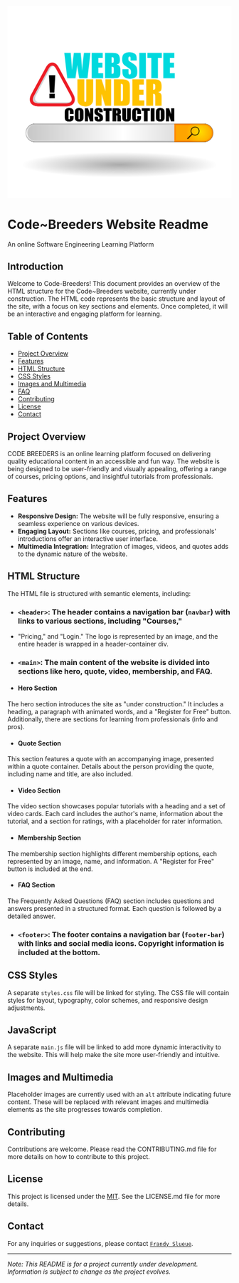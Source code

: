 
![HTML Advance](images/Under_construction.jpg)

# Code~Breeders Website Readme
An online Software Engineering Learning Platform

## Introduction
Welcome to Code-Breeders! This document provides an overview of the HTML structure for the Code~Breeders website, 
currently under construction. The HTML code represents the basic structure and layout of the site, with a focus on key sections and elements.
Once completed, it will be an interactive and engaging platform for learning.

## Table of Contents
- [Project Overview](#project-overview)
- [Features](#features)
- [HTML Structure](#html-structure)
- [CSS Styles](#css-styles)
- [Images and Multimedia](#images-and-multimedia)
- [FAQ](#faq)
- [Contributing](#contributing)
- [License](#license)
- [Contact](#contact)

## Project Overview
CODE BREEDERS is an online learning platform focused on delivering quality educational content in an accessible and fun way.
The website is being designed to be user-friendly and visually appealing, offering a range of courses,
pricing options, and insightful tutorials from professionals.

## Features
- **Responsive Design:** The website will be fully responsive, ensuring a seamless experience on various devices.
- **Engaging Layout:** Sections like courses, pricing, and professionals' introductions offer an interactive user interface.
- **Multimedia Integration:** Integration of images, videos, and quotes adds to the dynamic nature of the website.

## HTML Structure
The HTML file is structured with semantic elements, including:
- ### `<header>`: The header contains a navigation bar (`navbar`) with links to various sections, including "Courses,"
- "Pricing," and "Login." The logo is represented by an image, and the entire header is wrapped in a header-container div.
- ### `<main>`: The main content of the website is divided into sections like hero, quote, video, membership, and FAQ.

- #### Hero Section
The hero section introduces the site as "under construction." It includes a heading, a paragraph with animated words, and a
"Register for Free" button. Additionally, there are sections for learning from professionals (info and pros).

- #### Quote Section
This section features a quote with an accompanying image, presented within a quote container.
Details about the person providing the quote, including name and title, are also included.

- #### Video Section
The video section showcases popular tutorials with a heading and a set of video cards.
Each card includes the author's name, information about the tutorial, and a section for ratings, with a placeholder for rater information.

- #### Membership Section
The membership section highlights different membership options, each represented by an image, name,
and information. A "Register for Free" button is included at the end.

- #### FAQ Section
The Frequently Asked Questions (FAQ) section includes questions and answers presented in a structured format. Each question is followed by a detailed answer.

- ### `<footer>`: The footer contains a navigation bar (`footer-bar`) with links and social media icons. Copyright information is included at the bottom.

## CSS Styles
A separate `styles.css` file will be linked for styling. The CSS file will contain styles for layout, typography, color schemes, and responsive design adjustments.

## JavaScript
A separate `main.js` file will be linked to add more dynamic interactivity to the website.
This will help make the site more user-friendly and intuitive.

## Images and Multimedia
Placeholder images are currently used with an `alt` attribute indicating future content.
These will be replaced with relevant images and multimedia elements as the site progresses towards completion.

## Contributing
Contributions are welcome. Please read the CONTRIBUTING.md file for more details on how to contribute to this project.

## License
This project is licensed under the [MIT](https://github.com/Frandy4ever/atlas-web-development/blob/workBranch/LICENSE). See the LICENSE.md file for more details.

## Contact
For any inquiries or suggestions, please contact [`Frandy Slueue`](https://github.com/Frandy4ever/atlas-web-development/blob/workBranch/AUTHORS).

---

*Note: This README is for a project currently under development. Information is subject to change as the project evolves.*
